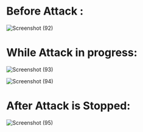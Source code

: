 # Before Attack :
![Screenshot (92)](https://user-images.githubusercontent.com/52545122/103762734-d368fe80-503e-11eb-942e-ea457d46661d.png)

# While Attack in progress:

![Screenshot (93)](https://user-images.githubusercontent.com/52545122/103762738-d4019500-503e-11eb-95e1-2c074c8a2206.png)

![Screenshot (94)](https://user-images.githubusercontent.com/52545122/103762745-d663ef00-503e-11eb-8f8f-2e2bf98eed89.png)

# After Attack is Stopped:
![Screenshot (95)](https://user-images.githubusercontent.com/52545122/103762746-d663ef00-503e-11eb-8308-358144259a9b.png)
